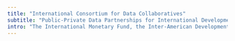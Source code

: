 ```yaml
---
title: "International Consortium for Data Collaboratives"
subtitle: "Public-Private Data Partnerships for International Development"
intro: "The International Monetary Fund, the Inter-American Development Bank, and the World Bank are forming an International Consortium for Data Collaboratives. The Consortium fosters efficient and responsible data partnerships for public good."
---
```

